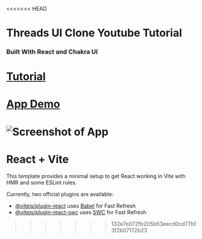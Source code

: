 <<<<<<< HEAD
# Threads UI Clone Youtube Tutorial

### Built With React and Chakra UI

# [Tutorial](https://youtu.be/TW7wltm4gD8)

# [App Demo](https://threads-clone-yt.vercel.app/)

![Screenshot of App](https://i.ibb.co/bsJ6jf6/Screenshot-5.png)
=======
# React + Vite

This template provides a minimal setup to get React working in Vite with HMR and some ESLint rules.

Currently, two official plugins are available:

- [@vitejs/plugin-react](https://github.com/vitejs/vite-plugin-react/blob/main/packages/plugin-react/README.md) uses [Babel](https://babeljs.io/) for Fast Refresh
- [@vitejs/plugin-react-swc](https://github.com/vitejs/vite-plugin-react-swc) uses [SWC](https://swc.rs/) for Fast Refresh
>>>>>>> 132e7e072fb205b63eecd0cd77b13f2b07172b23
